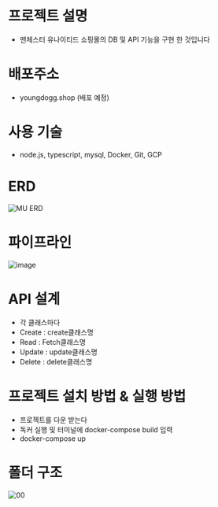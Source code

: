 # 프로젝트 설명

 - 맨체스터 유나이티드 쇼핑몰의 DB 및 API 기능을 구현 한 것입니다


# 배포주소

 - youngdogg.shop (배포 예정)


# 사용 기술

 - node.js, typescript, mysql, Docker, Git, GCP 

# ERD
![MU ERD](https://user-images.githubusercontent.com/40794138/158095552-46e49b19-a9a6-4b2e-83af-35f4d5f114f5.png) 



# 파이프라인
![image](https://user-images.githubusercontent.com/40794138/158095362-7cce929b-2ab9-4c1e-b5f4-188d38ef6f99.png)


# API 설계
 - 각 클래스마다
 - Create : create클래스명
 - Read :  Fetch클래스명
 - Update : update클래스명
 - Delete : delete클래스명

# 프로젝트 설치 방법 & 실행 방법
 - 프로젝트를 다운 받는다
 - 독커 실행 및 터미널에 docker-compose build 입력
 - docker-compose up 

# 폴더 구조
![00](https://user-images.githubusercontent.com/40794138/158096215-8b4b5e1c-d85f-46bb-bf4b-911ad8ee8edc.png)
 
